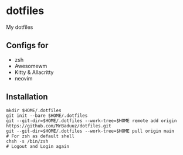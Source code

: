 # dotfiles

My dotfiles

## Configs for

- zsh
- Awesomewm
- Kitty & Allacritty
- neovim

## Installation

```
mkdir $HOME/.dotfiles
git init --bare $HOME/.dotfiles
git --git-dir=$HOME/.dotfiles --work-tree=$HOME remote add origin https://github.com/MrBaduuz/dotfiles.git
git --git-dir=$HOME/.dotfiles --work-tree=$HOME pull origin main
# For zsh as default shell
chsh -s /bin/zsh
# Logout and Login again
```
